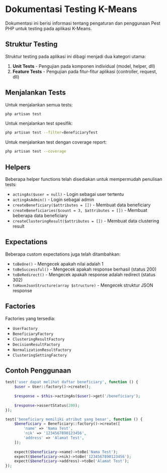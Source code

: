 # Dokumentasi Testing K-Means

Dokumentasi ini berisi informasi tentang pengaturan dan penggunaan Pest PHP untuk testing pada aplikasi K-Means.

## Struktur Testing

Struktur testing pada aplikasi ini dibagi menjadi dua kategori utama:

1. **Unit Tests** - Pengujian pada komponen individual (model, helper, dll)
2. **Feature Tests** - Pengujian pada fitur-fitur aplikasi (controller, request, dll)

## Menjalankan Tests

Untuk menjalankan semua tests:

```bash
php artisan test
```

Untuk menjalankan test spesifik:

```bash
php artisan test --filter=BeneficiaryTest
```

Untuk menjalankan test dengan coverage report:

```bash
php artisan test --coverage
```

## Helpers

Beberapa helper functions telah disediakan untuk mempermudah penulisan tests:

- `actingAs($user = null)` - Login sebagai user tertentu
- `actingAsAdmin()` - Login sebagai admin
- `createBeneficiary($attributes = [])` - Membuat data beneficiary
- `createBeneficiaries($count = 3, $attributes = [])` - Membuat beberapa data beneficiary
- `createClusteringResult($attributes = [])` - Membuat data clustering result

## Expectations

Beberapa custom expectations juga telah ditambahkan:

- `toBeOne()` - Mengecek apakah nilai adalah 1
- `toBeSuccessful()` - Mengecek apakah response berhasil (status 200)
- `toBeRedirect()` - Mengecek apakah response adalah redirect (status 302)
- `toHaveJsonStructure(array $structure)` - Mengecek struktur JSON response

## Factories

Factories yang tersedia:

- `UserFactory`
- `BeneficiaryFactory`
- `ClusteringResultFactory`
- `DecisionResultFactory`
- `NormalizationResultFactory`
- `ClusteringSettingFactory`

## Contoh Penggunaan

```php
test('user dapat melihat daftar beneficiary', function () {
    $user = User::factory()->create();
    
    $response = $this->actingAs($user)->get('/beneficiary');
    
    $response->assertStatus(200);
});

test('beneficiary memiliki atribut yang benar', function () {
    $beneficiary = Beneficiary::factory()->create([
        'name' => 'Nama Test',
        'nik' => '1234567890123456',
        'address' => 'Alamat Test',
    ]);
    
    expect($beneficiary->name)->toBe('Nama Test');
    expect($beneficiary->nik)->toBe('1234567890123456');
    expect($beneficiary->address)->toBe('Alamat Test');
});
``` 